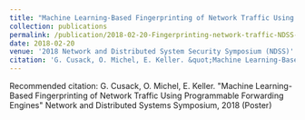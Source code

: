 ```yaml
---
title: "Machine Learning-Based Fingerprinting of Network Traffic Using Programmable Forwarding Engines"
collection: publications
permalink: /publication/2018-02-20-Fingerprinting-network-traffic-NDSS-Poster-2018
date: 2018-02-20
venue: '2018 Network and Distributed System Security Symposium (NDSS)'
citation: 'G. Cusack, O. Michel, E. Keller. &quot;Machine Learning-Based Fingerprinting of Network Traffic Using Programmable Forwarding Engines&quot; Network and Distributed Systems Symposium, 2018 (Poster)'
---
```

Recommended citation: G. Cusack, O. Michel, E. Keller. "Machine Learning-Based Fingerprinting of Network Traffic Using Programmable Forwarding Engines" Network and Distributed Systems Symposium, 2018 (Poster)